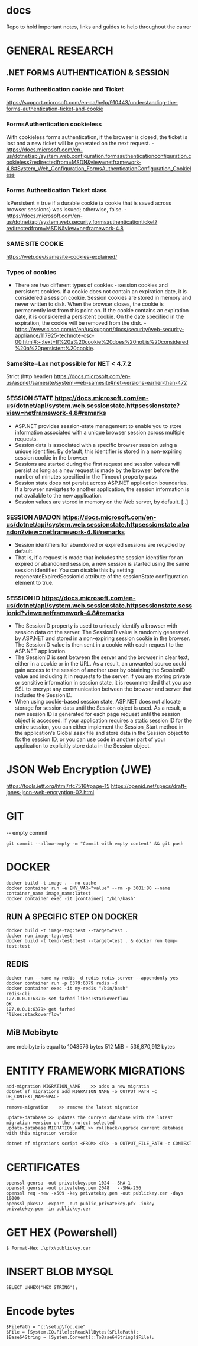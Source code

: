 # docs
Repo to hold important notes, links and guides to help throughout the carrer

# GENERAL RESEARCH

## .NET FORMS AUTHENTICATION & SESSION
### Forms Authentication cookie and Ticket 
https://support.microsoft.com/en-ca/help/910443/understanding-the-forms-authentication-ticket-and-cookie

### FormsAuthentication cookieless
With cookieless forms authentication, if the browser is closed, the ticket is lost and a new ticket will be generated on the next request. - https://docs.microsoft.com/en-us/dotnet/api/system.web.configuration.formsauthenticationconfiguration.cookieless?redirectedfrom=MSDN&view=netframework-4.8#System_Web_Configuration_FormsAuthenticationConfiguration_Cookieless

### Forms Authentication Ticket class
IsPersistent = true if a durable cookie (a cookie that is saved across browser sessions) was issued; otherwise, false. - https://docs.microsoft.com/en-us/dotnet/api/system.web.security.formsauthenticationticket?redirectedfrom=MSDN&view=netframework-4.8

### SAME SITE COOKIE 
https://web.dev/samesite-cookies-explained/

### Types of cookies
- There are two different types of cookies - session cookies and persistent cookies. If a cookie does not contain an expiration date, it is considered a session cookie. Session cookies are stored in memory and never written to disk. When the browser closes, the cookie is permanently lost from this point on. If the cookie contains an expiration date, it is considered a persistent cookie. On the date specified in the expiration, the cookie will be removed from the disk. - https://www.cisco.com/c/en/us/support/docs/security/web-security-appliance/117925-technote-csc-00.html#:~:text=If%20a%20cookie%20does%20not,is%20considered%20a%20persistent%20cookie.

### SameSite=Lax not possible for NET < 4.7.2
Strict (http header) https://docs.microsoft.com/en-us/aspnet/samesite/system-web-samesite#net-versions-earlier-than-472

### SESSION STATE https://docs.microsoft.com/en-us/dotnet/api/system.web.sessionstate.httpsessionstate?view=netframework-4.8#remarks
- ASP.NET provides session-state management to enable you to store information associated with a unique browser session across multiple requests.
- Session data is associated with a specific browser session using a unique identifier. By default, this identifier is stored in a non-expiring session cookie in the browser
- Sessions are started during the first request and session values will persist as long as a new request is made by the browser before the number of minutes specified in the Timeout property pass
- Session state does not persist across ASP.NET application boundaries. If a browser navigates to another application, the session information is not available to the new application.
- Session values are stored in memory on the Web server, by default. [..]

### SESSION ABADON https://docs.microsoft.com/en-us/dotnet/api/system.web.sessionstate.httpsessionstate.abandon?view=netframework-4.8#remarks
- Session identifiers for abandoned or expired sessions are recycled by default. 
- That is, if a request is made that includes the session identifier for an expired or abandoned session, a new session is started using the same session identifier. You can disable this by setting regenerateExpiredSessionId attribute of the sessionState configuration element to true.
### SESSION ID https://docs.microsoft.com/en-us/dotnet/api/system.web.sessionstate.httpsessionstate.sessionid?view=netframework-4.8#remarks
- The SessionID property is used to uniquely identify a browser with session data on the server. 
The SessionID value is randomly generated by ASP.NET and stored in a non-expiring session cookie in 
the browser. The SessionID value is then sent in a cookie with each request to the ASP.NET application.
- The SessionID is sent between the server and the browser in clear text, either in a cookie or in the URL. 
As a result, an unwanted source could gain access to the session of another user by obtaining the SessionID
value and including it in requests to the server. If you are storing private or sensitive information in session 
state, it is recommended that you use SSL to encrypt any communication between the browser and server 
that includes the SessionID.
- When using cookie-based session state, ASP.NET does not allocate storage for session data until the Session object is used. 
As a result, a new session ID is generated for each page request until the session object is accessed. If your
application requires a static session ID for the entire session, you can either implement the Session_Start method 
in the application's Global.asax file and store data in the Session object to fix the session ID, 
or you can use code in another part of your application to explicitly store data in the Session object.

# JSON Web Encryption (JWE)   
https://tools.ietf.org/html/rfc7516#page-15
https://openid.net/specs/draft-jones-json-web-encryption-02.html

# GIT
-- empty commit
```
git commit --allow-empty -m "Commit with empty content" && git push
```

# DOCKER
```
docker build -t image . --no-cache
docker container run -e ENV_VAR="value" --rm -p 3001:80 --name container_name image_name:latest
docker container exec -it [container] "/bin/bash"
```

## RUN A SPECIFIC STEP ON DOCKER
```
docker build -t image-tag:test --target=test . 
docker run image-tag:test
docker build -t temp-test:test --target=test . & docker run temp-test:test
```

## REDIS
```
docker run --name my-redis -d redis redis-server --appendonly yes
docker container run -p 6379:6379 redis -d
docker container exec -it my-redis "/bin/bash"
redis-cli
127.0.0.1:6379> set farhad likes:stackoverflow
OK
127.0.0.1:6379> get farhad
"likes:stackoverflow"
```

## MiB Mebibyte 
one mebibyte is equal to 1048576 bytes
512 MiB = 536,870,912 bytes


# ENTITY FRAMEWORK MIGRATIONS 
```
add-migration MIGRATION_NAME	>> adds a new migratin
dotnet ef migrations add MIGRATION_NAME -o OUTPUT_PATH -c DB_CONTEXT_NAMESPACE

remove-migration	>> remove the latest migration

update-database	>> updates the current database with the latest migration version on the project selected
update-database MIGRATION_NAME >> rollback/upgrade current database with this migration version

dotnet ef migrations script <FROM> <TO> -o OUTPUT_FILE_PATH -c CONTEXT
```

# CERTIFICATES
```
openssl genrsa -out privatekey.pem 1024 --SHA-1
openssl genrsa -out privatekey.pem 2048   --SHA-256
openssl req -new -x509 -key privatekey.pem -out publickey.cer -days 10000
openssl pkcs12 -export -out public_privatekey.pfx -inkey privatekey.pem -in publickey.cer
```

# GET HEX (Powershell)
```
$ Format-Hex .\pfx\publickey.cer
```

# INSERT BLOB MYSQL
```
SELECT UNHEX('HEX STRING');
```

# Encode bytes
```
$FilePath = "c:\setup\foo.exe"
$File = [System.IO.File]::ReadAllBytes($FilePath);
$Base64String = [System.Convert]::ToBase64String($File);
 ```
